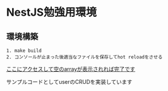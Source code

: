 # NestJS勉強用環境

## 環境構築

```
1. make build
2. コンソールが止まった後適当なファイルを保存してhot reloadをさせる
```
[ここにアクセスして空のarrayが表示されれば完了です](http://localhost:3000/user)

サンプルコードとしてuserのCRUDを実装しています